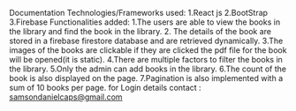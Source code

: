 
Documentation
Technologies/Frameworks used:
1.React js
2.BootStrap
3.Firebase
Functionalities added:
1.The users are able to view the books in the library and find the book in the library.
2. The details of the book are stored in a firebase firestore database and are retrieved dynamically.
3.The images of the books are clickable if they are clicked the pdf file for the book will be opened(it is static).
4.There are multiple factors to filter the books in the library.
5.Only the admin can add books in the library.
6.The count of the book is also displayed on the page.
7.Pagination is also implemented with a sum of 10 books per page.
for Login details contact : samsondanielcaps@gmail.com 
